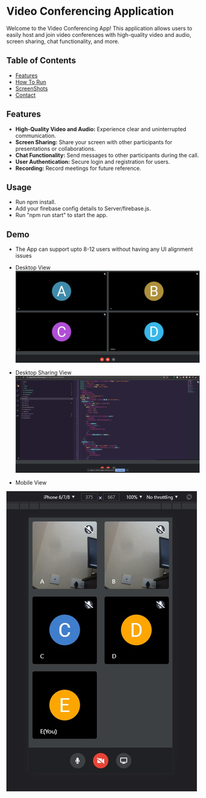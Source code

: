# Video Conferencing Application
Welcome to the Video Conferencing App! This application allows users to easily host and join video conferences with high-quality video and audio, screen sharing, chat functionality, and more.

<!-- TABLE OF CONTENTS -->

## Table of Contents
- [Features](#features)
- [How To Run](#usage)
- [ScreenShots](#demo)
- [Contact](#contact)

<!--features-->
## Features

- **High-Quality Video and Audio:** Experience clear and uninterrupted communication.
- **Screen Sharing:** Share your screen with other participants for presentations or collaborations.
- **Chat Functionality:** Send messages to other participants during the call.
- **User Authentication:** Secure login and registration for users.
- **Recording:** Record meetings for future reference.

<!-- Prerequisites -->

## Usage

- Run npm install.
- Add your firebase config details to Server/firebase.js.
- Run "npm run start" to start the app.

<!-- Demo -->

## Demo

- The App can support upto 8-12 users without having any UI alignment issues

- Desktop View
  ![](screenshots/Desktop%20View.jpg)

- Desktop Sharing View
  ![](screenshots/Screenshare.jpg)

- Mobile View
  <br />

![](screenshots/Mobile%20View.jpg)

